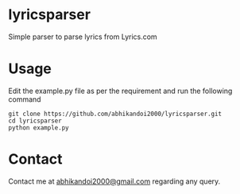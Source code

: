 lyricsparser
============

Simple parser to parse lyrics from Lyrics.com

Usage
============

Edit the example.py file as per the requirement and run the following command

	git clone https://github.com/abhikandoi2000/lyricsparser.git
	cd lyricsparser
	python example.py

Contact
============

Contact me at abhikandoi2000@gmail.com regarding any query.